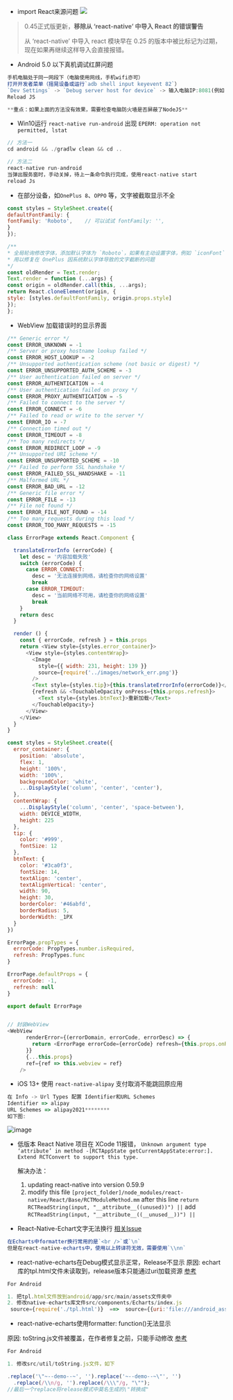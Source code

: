 - import React来源问题 ![](https://img.shields.io/badge/ReactNative-0.45+-green.svg)

> 0.45正式版更新，**移除从 ‘react-native’ 中导入 React 的错误警告**
>
> 从 ‘react-native’ 中导入 react 模块早在 0.25 的版本中被比标记为过期，现在如果再继续这样导入会直接报错。

- Android 5.0 以下真机调试红屏问题

```js
手机电脑处于同一网段下（电脑使用网线，手机wifi亦可）
打开开发者菜单（摇晃设备或运行`adb shell input keyevent 82`）
`Dev Settings` -> `Debug server host for device` -> 输入电脑IP:8081(例如：10.10.1.1:8081)
Reload JS

**重点：如果上面的方法没有效果，需要检查电脑防火墙是否屏蔽了NodeJS** 
```

- Win10运行 `react-native run-android` 出现 `EPERM: operation not permitted, lstat`

```js
// 方法一
cd android && ./gradlw clean && cd ..

// 方法二
react-native run-android
当弹出服务窗时，手动关掉，待上一条命令执行完成，使用react-native start
reload Js
```

- 在部分设备，如`OnePlus 8`、`OPPO` 等，文字被截取显示不全

```js
const styles = StyleSheet.create({
defaultFontFamily: {
fontFamily: 'Roboto',    // 可以试试 fontFamily: '',
}
});

/**
* 全局轮询修改字体，添加默认字体为 `Roboto`，如果有主动设置字体，例如 `iconFont` 则覆盖
* 用以修复在 OnePlus 因系统默认字体导致的文字截断的问题
*/
const oldRender = Text.render;
Text.render = function (...args) {
const origin = oldRender.call(this, ...args);
return React.cloneElement(origin, {
style: [styles.defaultFontFamily, origin.props.style]
});
};
```

- WebView 加载错误时的显示界面

```js
/** Generic error */
const ERROR_UNKNOWN = -1
/** Server or proxy hostname lookup failed */
const ERROR_HOST_LOOKUP = -2
/** Unsupported authentication scheme (not basic or digest) */
const ERROR_UNSUPPORTED_AUTH_SCHEME = -3
/** User authentication failed on server */
const ERROR_AUTHENTICATION = -4
/** User authentication failed on proxy */
const ERROR_PROXY_AUTHENTICATION = -5
/** Failed to connect to the server */
const ERROR_CONNECT = -6
/** Failed to read or write to the server */
const ERROR_IO = -7
/** Connection timed out */
const ERROR_TIMEOUT = -8
/** Too many redirects */
const ERROR_REDIRECT_LOOP = -9
/** Unsupported URI scheme */
const ERROR_UNSUPPORTED_SCHEME = -10
/** Failed to perform SSL handshake */
const ERROR_FAILED_SSL_HANDSHAKE = -11
/** Malformed URL */
const ERROR_BAD_URL = -12
/** Generic file error */
const ERROR_FILE = -13
/** File not found */
const ERROR_FILE_NOT_FOUND = -14
/** Too many requests during this load */
const ERROR_TOO_MANY_REQUESTS = -15

class ErrorPage extends React.Component {

  translateErrorInfo (errorCode) {
    let desc = '内容加载失败'
    switch (errorCode) {
      case ERROR_CONNECT:
        desc = '无法连接到网络，请检查你的网络设置'
        break
      case ERROR_TIMEOUT:
        desc = '当前网络不可用，请检查你的网络设置'
        break
    }
    return desc
  }

  render () {
    const { errorCode, refresh } = this.props
    return <View style={styles.error_container}>
      <View style={styles.contentWrap}>
        <Image
          style={{ width: 231, height: 139 }}
          source={require('../images/network_err.png')}
        />
        <Text style={styles.tip}>{this.translateErrorInfo(errorCode)}</Text>
        {refresh && <TouchableOpacity onPress={this.props.refresh}>
          <Text style={styles.btnText}>重新加载</Text>
        </TouchableOpacity>}
      </View>
    </View>
  }
}

const styles = StyleSheet.create({
  error_container: {
    position: 'absolute',
    flex: 1,
    height: '100%',
    width: '100%',
    backgroundColor: 'white',
    ...DisplayStyle('column', 'center', 'center'),
  },
  contentWrap: {
    ...DisplayStyle('column', 'center', 'space-between'),
    width: DEVICE_WIDTH,
    height: 225
  },
  tip: {
    color: '#999',
    fontSize: 12
  },
  btnText: {
    color: '#3ca0f3',
    fontSize: 14,
    textAlign: 'center',
    textAlignVertical: 'center',
    width: 90,
    height: 30,
    borderColor: '#46abfd',
    borderRadius: 5,
    borderWidth: _1PX
  }
})

ErrorPage.propTypes = {
  errorCode: PropTypes.number.isRequired,
  refresh: PropTypes.func
}

ErrorPage.defaultProps = {
  errorCode: -1,
  refresh: null
}

export default ErrorPage


// 封装WebView
<WebView
      renderError={(errorDomain, errorCode, errorDesc) => {
        return <ErrorPage errorCode={errorCode} refresh={this.props.onRefresh || this.onRefresh}/>
      }}
      {...this.props}
      ref={ref => this.webview = ref}
    />
```

- iOS 13+ 使用 `react-native-alipay` 支付取消不能跳回原应用

```js
在 Info -> Url Types 配置 Identifier和URL Schemes
Identifier => alipay
URL Schemes => alipay2021********
如下图:
```

![image](https://user-images.githubusercontent.com/13899502/75510190-1755a500-5a25-11ea-8c74-b234a18ca091.png)

- 低版本 React Native 项目在 XCode 11报错， `Unknown argument type ‘attribute’ in method -[RCTAppState getCurrentAppState:error:]. Extend RCTConvert to support this type.`

  解决办法：
  1. updating react-native into version 0.59.9 
  2. modify this file `[project_folder]/node_modules/react-native/React/Base/RCTModuleMethod.mm`
  after this line
  `return RCTReadString(input, "__attribute__((unused))") ||`
  add
  `RCTReadString(input, "__attribute__((__unused__))") ||`

- React-Native-Echart文字无法换行 [相关Issue](https://github.com/somonus/react-native-echarts/issues/16)


```javascript
在Echarts中formatter换行常用的是`<br />`或`\n`
但是在react-native-echarts中，使用以上转译符无效，需要使用`\\nn`
```

- react-native-echarts在Debug模式显示正常，Release不显示
原因: echart库的tpl.html文件未读取到，release版本只能通过uri加载资源 [参考](https://github.com/somonus/react-native-echarts/issues/12)

```javascript
For Android

1. 把tpl.html文件放到android/app/src/main/assets文件夹中
2. 修改native-echarts库文件src/components/Echarts/index.js
 source={require('./tpl.html')}  ==>  source={{uri:'file:///android_asset/tpl.html'}}
```

- react-native-echarts使用formatter: function()无法显示

原因:  toString.js文件被覆盖，在作者修复之前，只能手动修改 [参考](https://github.com/somonus/react-native-echarts/issues/34)

```javascript
For Android

1. 修改src/util/toString.js文件，如下

.replace('\"~--demo--~', '').replace('~--demo--~\"', '')
  .replace(/\\n/g, '').replace(/\\\"/g, "\"");
//最后一个replace将release模式中莫名生成的\"转换成"

```